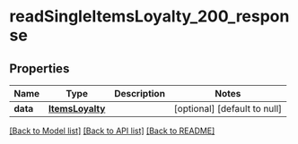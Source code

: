 # readSingleItemsLoyalty_200_response

## Properties
Name | Type | Description | Notes
------------ | ------------- | ------------- | -------------
**data** | [**ItemsLoyalty**](.md) |  | [optional] [default to null]

[[Back to Model list]](../README.md#documentation-for-models) [[Back to API list]](../README.md#documentation-for-api-endpoints) [[Back to README]](../README.md)


